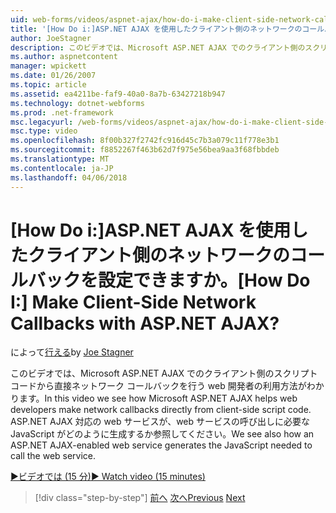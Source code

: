 ```yaml
---
uid: web-forms/videos/aspnet-ajax/how-do-i-make-client-side-network-callbacks-with-aspnet-ajax
title: '[How Do i:]ASP.NET AJAX を使用したクライアント側のネットワークのコールバックを設定できますか。 | Microsoft Docs'
author: JoeStagner
description: このビデオでは、Microsoft ASP.NET AJAX でのクライアント側のスクリプト コードから直接ネットワーク コールバックを行う web 開発者の利用方法がわかります。 方法 ASP.NET も表示しています.
ms.author: aspnetcontent
manager: wpickett
ms.date: 01/26/2007
ms.topic: article
ms.assetid: ea4211be-faf9-40a0-8a7b-63427218b947
ms.technology: dotnet-webforms
ms.prod: .net-framework
msc.legacyurl: /web-forms/videos/aspnet-ajax/how-do-i-make-client-side-network-callbacks-with-aspnet-ajax
msc.type: video
ms.openlocfilehash: 8f00b327f2742fc916d45c7b3a079c11f778e3b1
ms.sourcegitcommit: f8852267f463b62d7f975e56bea9aa3f68fbbdeb
ms.translationtype: MT
ms.contentlocale: ja-JP
ms.lasthandoff: 04/06/2018
---
```

<a name="how-do-i-make-client-side-network-callbacks-with-aspnet-ajax"></a><span data-ttu-id="f6594-105">[How Do i:]ASP.NET AJAX を使用したクライアント側のネットワークのコールバックを設定できますか。</span><span class="sxs-lookup"><span data-stu-id="f6594-105">[How Do I:] Make Client-Side Network Callbacks with ASP.NET AJAX?</span></span>
====================
<span data-ttu-id="f6594-106">によって[行える](https://github.com/JoeStagner)</span><span class="sxs-lookup"><span data-stu-id="f6594-106">by [Joe Stagner](https://github.com/JoeStagner)</span></span>

<span data-ttu-id="f6594-107">このビデオでは、Microsoft ASP.NET AJAX でのクライアント側のスクリプト コードから直接ネットワーク コールバックを行う web 開発者の利用方法がわかります。</span><span class="sxs-lookup"><span data-stu-id="f6594-107">In this video we see how Microsoft ASP.NET AJAX helps web developers make network callbacks directly from client-side script code.</span></span> <span data-ttu-id="f6594-108">ASP.NET AJAX 対応の web サービスが、web サービスの呼び出しに必要な JavaScript がどのように生成するか参照してください。</span><span class="sxs-lookup"><span data-stu-id="f6594-108">We see also how an ASP.NET AJAX-enabled web service generates the JavaScript needed to call the web service.</span></span>

[<span data-ttu-id="f6594-109">&#9654;ビデオでは (15 分)</span><span class="sxs-lookup"><span data-stu-id="f6594-109">&#9654; Watch video (15 minutes)</span></span>](https://channel9.msdn.com/Blogs/ASP-NET-Site-Videos/how-do-i-make-client-side-network-callbacks-with-aspnet-ajax)

> [!div class="step-by-step"]
> <span data-ttu-id="f6594-110">[前へ](how-do-i-implement-dynamic-partial-page-updates-with-aspnet-ajax.md)
> [次へ](how-do-i-add-aspnet-ajax-features-to-an-existing-web-application.md)</span><span class="sxs-lookup"><span data-stu-id="f6594-110">[Previous](how-do-i-implement-dynamic-partial-page-updates-with-aspnet-ajax.md)
[Next](how-do-i-add-aspnet-ajax-features-to-an-existing-web-application.md)</span></span>
